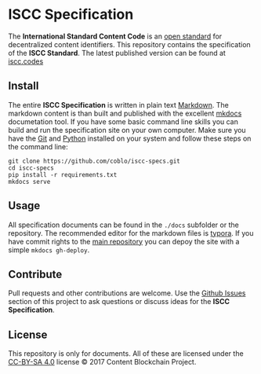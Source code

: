 # ISCC Specification

The **International Standard Content Code** is an [open standard](https://en.wikipedia.org/wiki/Open_standard) for decentralized content identifiers. This repository contains the specification of the **ISCC Standard**. The latest published version can be found at [iscc.codes](http://iscc.codes)

## Install

The entire **ISCC Specification** is written in plain text [Markdown](https://en.wikipedia.org/wiki/Markdown). The markdown content is than built and published with the excellent [mkdocs](http://www.mkdocs.org/) documetation tool. If you have some basic command line skills you can build and run the specification site on your own computer. Make sure you have the [Git](https://git-scm.com/) and [Python](https://www.python.org/) installed on your system and follow these steps on the command line:

```shell
git clone https://github.com/coblo/iscc-specs.git
cd iscc-specs
pip install -r requirements.txt
mkdocs serve
```

## Usage

All specification documents can be found in the `./docs` subfolder or the repository. The recommended editor for the markdown files is [typora](https://typora.io/). If you have commit rights to the [main repository](https://github.com/coblo/iscc-specs) you can depoy the site with a simple `mkdocs gh-deploy`. 

## Contribute

Pull requests and other contributions are welcome. Use the [Github Issues](https://github.com/coblo/iscc-specs/issues) section of this project to ask questions or discuss ideas for the **ISCC Specification**.

## License

This repository is only for documents. All of these are licensed under the [CC-BY-SA 4.0](https://creativecommons.org/licenses/by-sa/4.0/) license © 2017 Content Blockchain Project.
